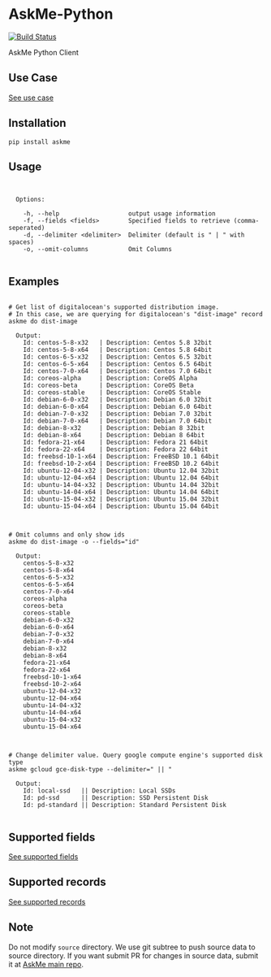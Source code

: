 # AskMe-Python
[![Build Status](https://travis-ci.org/pirsquare/askme-python.svg?branch=master)](https://travis-ci.org/pirsquare/askme-python)

AskMe Python Client

## Use Case
[See use case](https://github.com/pirsquare/askme#use-case)

## Installation

    pip install askme

## Usage
```shell


  Options:

    -h, --help                   output usage information
    -f, --fields <fields>        Specified fields to retrieve (comma-seperated)
    -d, --delimiter <delimiter>  Delimiter (default is " | " with spaces)
    -o, --omit-columns           Omit Columns


```

## Examples
```shell

# Get list of digitalocean's supported distribution image.
# In this case, we are querying for digitalocean's "dist-image" record
askme do dist-image

  Output:
    Id: centos-5-8-x32   | Description: Centos 5.8 32bit
    Id: centos-5-8-x64   | Description: Centos 5.8 64bit
    Id: centos-6-5-x32   | Description: Centos 6.5 32bit
    Id: centos-6-5-x64   | Description: Centos 6.5 64bit
    Id: centos-7-0-x64   | Description: Centos 7.0 64bit
    Id: coreos-alpha     | Description: CoreOS Alpha
    Id: coreos-beta      | Description: CoreOS Beta
    Id: coreos-stable    | Description: CoreOS Stable
    Id: debian-6-0-x32   | Description: Debian 6.0 32bit
    Id: debian-6-0-x64   | Description: Debian 6.0 64bit
    Id: debian-7-0-x32   | Description: Debian 7.0 32bit
    Id: debian-7-0-x64   | Description: Debian 7.0 64bit
    Id: debian-8-x32     | Description: Debian 8 32bit
    Id: debian-8-x64     | Description: Debian 8 64bit
    Id: fedora-21-x64    | Description: Fedora 21 64bit
    Id: fedora-22-x64    | Description: Fedora 22 64bit
    Id: freebsd-10-1-x64 | Description: FreeBSD 10.1 64bit
    Id: freebsd-10-2-x64 | Description: FreeBSD 10.2 64bit
    Id: ubuntu-12-04-x32 | Description: Ubuntu 12.04 32bit
    Id: ubuntu-12-04-x64 | Description: Ubuntu 12.04 64bit
    Id: ubuntu-14-04-x32 | Description: Ubuntu 14.04 32bit
    Id: ubuntu-14-04-x64 | Description: Ubuntu 14.04 64bit
    Id: ubuntu-15-04-x32 | Description: Ubuntu 15.04 32bit
    Id: ubuntu-15-04-x64 | Description: Ubuntu 15.04 64bit



# Omit columns and only show ids
askme do dist-image -o --fields="id"

  Output:
    centos-5-8-x32
    centos-5-8-x64
    centos-6-5-x32
    centos-6-5-x64
    centos-7-0-x64
    coreos-alpha
    coreos-beta
    coreos-stable
    debian-6-0-x32
    debian-6-0-x64
    debian-7-0-x32
    debian-7-0-x64
    debian-8-x32
    debian-8-x64
    fedora-21-x64
    fedora-22-x64
    freebsd-10-1-x64
    freebsd-10-2-x64
    ubuntu-12-04-x32
    ubuntu-12-04-x64
    ubuntu-14-04-x32
    ubuntu-14-04-x64
    ubuntu-15-04-x32
    ubuntu-15-04-x64



# Change delimiter value. Query google compute engine's supported disk type
askme gcloud gce-disk-type --delimiter=" || "

  Output:
    Id: local-ssd   || Description: Local SSDs
    Id: pd-ssd      || Description: SSD Persistent Disk
    Id: pd-standard || Description: Standard Persistent Disk


```



## Supported fields
[See supported fields](https://github.com/pirsquare/askme#supported-fields)


## Supported records
[See supported records](https://github.com/pirsquare/askme#aws)


## Note
Do not modify `source` directory. We use git subtree to push source data to source directory. If you want submit PR for changes in source data, submit it at [AskMe main repo](https://github.com/pirsquare/askme).
